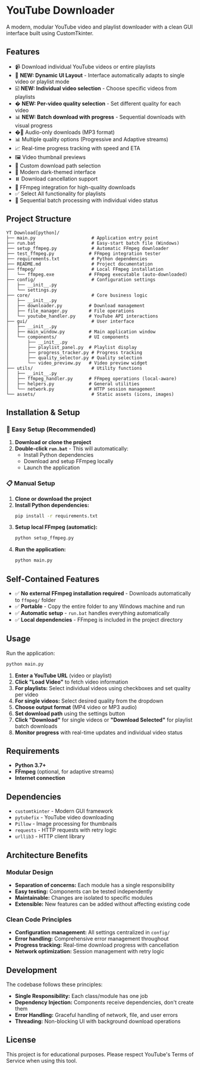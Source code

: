 # YouTube Downloader

A modern, modular YouTube video and playlist downloader with a clean GUI interface built using CustomTkinter.

## Features

- 📹 Download individual YouTube videos or entire playlists
- 🎨 **NEW: Dynamic UI Layout** - Interface automatically adapts to single video or playlist mode
- ☑️ **NEW: Individual video selection** - Choose specific videos from playlists
- � **NEW: Per-video quality selection** - Set different quality for each video
- 📊 **NEW: Batch download with progress** - Sequential downloads with visual progress
- �🎵 Audio-only downloads (MP3 format)
- 📊 Multiple quality options (Progressive and Adaptive streams)
- 📈 Real-time progress tracking with speed and ETA
- 🖼️ Video thumbnail previews
- 📂 Custom download path selection
- 🎨 Modern dark-themed interface
- ⏸️ Download cancellation support
- 🔧 FFmpeg integration for high-quality downloads
- ✅ Select All functionality for playlists
- 🔄 Sequential batch processing with individual video status

## Project Structure

```
YT Download[python]/
├── main.py                     # Application entry point
├── run.bat                     # Easy-start batch file (Windows)
├── setup_ffmpeg.py             # Automatic FFmpeg downloader
├── test_ffmpeg.py             # FFmpeg integration tester
├── requirements.txt            # Python dependencies
├── README.md                   # Project documentation
├── ffmpeg/                     # Local FFmpeg installation
│   └── ffmpeg.exe             # FFmpeg executable (auto-downloaded)
├── config/                     # Configuration settings
│   ├── __init__.py
│   └── settings.py
├── core/                       # Core business logic
│   ├── __init__.py
│   ├── downloader.py          # Download management
│   ├── file_manager.py        # File operations
│   └── youtube_handler.py     # YouTube API interactions
├── gui/                        # User interface
│   ├── __init__.py
│   ├── main_window.py         # Main application window
│   └── components/            # UI components
│       ├── __init__.py
│       ├── playlist_panel.py  # Playlist display
│       ├── progress_tracker.py # Progress tracking
│       ├── quality_selector.py # Quality selection
│       └── video_preview.py   # Video preview widget
├── utils/                      # Utility functions
│   ├── __init__.py
│   ├── ffmpeg_handler.py      # FFmpeg operations (local-aware)
│   ├── helpers.py             # General utilities
│   └── network.py             # HTTP session management
└── assets/                     # Static assets (icons, images)
```

## Installation & Setup

### 🚀 **Easy Setup (Recommended)**
1. **Download or clone the project**
2. **Double-click `run.bat`** - This will automatically:
   - Install Python dependencies
   - Download and setup FFmpeg locally
   - Launch the application

### 📋 **Manual Setup**
1. **Clone or download the project**
2. **Install Python dependencies:**
   ```bash
   pip install -r requirements.txt
   ```
3. **Setup local FFmpeg (automatic):**
   ```bash
   python setup_ffmpeg.py
   ```
4. **Run the application:**
   ```bash
   python main.py
   ```

## Self-Contained Features

- ✅ **No external FFmpeg installation required** - Downloads automatically to `ffmpeg/` folder
- ✅ **Portable** - Copy the entire folder to any Windows machine and run
- ✅ **Automatic setup** - `run.bat` handles everything automatically
- ✅ **Local dependencies** - FFmpeg is included in the project directory

## Usage

Run the application:
```bash
python main.py
```

1. **Enter a YouTube URL** (video or playlist)
2. **Click "Load Video"** to fetch video information
3. **For playlists:** Select individual videos using checkboxes and set quality per video
4. **For single videos:** Select desired quality from the dropdown
5. **Choose output format** (MP4 video or MP3 audio)
6. **Set download path** using the settings button
7. **Click "Download"** for single videos or **"Download Selected"** for playlist batch downloads
8. **Monitor progress** with real-time updates and individual video status

## Requirements

- **Python 3.7+**
- **FFmpeg** (optional, for adaptive streams)
- **Internet connection**

## Dependencies

- `customtkinter` - Modern GUI framework
- `pytubefix` - YouTube video downloading
- `Pillow` - Image processing for thumbnails
- `requests` - HTTP requests with retry logic
- `urllib3` - HTTP client library

## Architecture Benefits

### Modular Design
- **Separation of concerns:** Each module has a single responsibility
- **Easy testing:** Components can be tested independently
- **Maintainable:** Changes are isolated to specific modules
- **Extensible:** New features can be added without affecting existing code

### Clean Code Principles
- **Configuration management:** All settings centralized in `config/`
- **Error handling:** Comprehensive error management throughout
- **Progress tracking:** Real-time download progress with cancellation
- **Network optimization:** Session management with retry logic

## Development

The codebase follows these principles:
- **Single Responsibility:** Each class/module has one job
- **Dependency Injection:** Components receive dependencies, don't create them
- **Error Handling:** Graceful handling of network, file, and user errors
- **Threading:** Non-blocking UI with background download operations

## License

This project is for educational purposes. Please respect YouTube's Terms of Service when using this tool.